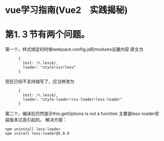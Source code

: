 # vue学习指南(Vue2　实践揭秘)
# 第1.３节有两个问题。
第一个，样式绑定的时候webpack.config.js的modules设置内容
原文为
```
      {
        test: /\.less$/,
        loader: "style!css!less"
      }
```
现在已经不支持缩写了，应当修改为
```
      {
        test: /\.less$/,
        loader: "style-loader!css-loader!less-loader"
      }
```
第二个，编译后仍然提示this.getOptions is not a function
主要是less-loader安装版本过高引起的。
解决方案：
```
npm uninstall less-loader
npm install less-loader@5.0.0
```
